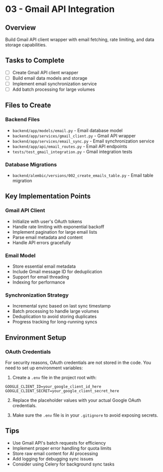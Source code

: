 # 03 - Gmail API Integration

## Overview
Build Gmail API client wrapper with email fetching, rate limiting, and data storage capabilities.

## Tasks to Complete
- [ ] Create Gmail API client wrapper
- [ ] Build email data models and storage
- [ ] Implement email synchronization service
- [ ] Add batch processing for large volumes

## Files to Create

### Backend Files
- `backend/app/models/email.py` - Email database model
- `backend/app/services/gmail_client.py` - Gmail API wrapper
- `backend/app/services/email_sync.py` - Email synchronization service
- `backend/app/api/email_routes.py` - Email API endpoints
- `tests/test_gmail_integration.py` - Gmail integration tests

### Database Migrations
- `backend/alembic/versions/002_create_emails_table.py` - Email table migration

## Key Implementation Points

### Gmail API Client
- Initialize with user's OAuth tokens
- Handle rate limiting with exponential backoff
- Implement pagination for large email lists
- Parse email metadata and content
- Handle API errors gracefully

### Email Model
- Store essential email metadata
- Include Gmail message ID for deduplication
- Support for email threading
- Indexing for performance

### Synchronization Strategy
- Incremental sync based on last sync timestamp
- Batch processing to handle large volumes
- Deduplication to avoid storing duplicates
- Progress tracking for long-running syncs

## Environment Setup

### OAuth Credentials
For security reasons, OAuth credentials are not stored in the code. You need to set up environment variables:

1. Create a `.env` file in the project root with:
```
GOOGLE_CLIENT_ID=your_google_client_id_here
GOOGLE_CLIENT_SECRET=your_google_client_secret_here
```

2. Replace the placeholder values with your actual Google OAuth credentials.

3. Make sure the `.env` file is in your `.gitignore` to avoid exposing secrets.

## Tips
- Use Gmail API's batch requests for efficiency
- Implement proper error handling for quota limits
- Store raw email content for AI processing
- Add logging for debugging sync issues
- Consider using Celery for background sync tasks